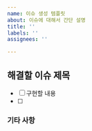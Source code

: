 ```yaml
---
name: 이슈 생성 템플릿
about: 이슈에 대해서 간단 설명
title: ''
labels: ''
assignees: ''

---
```


## 해결할 이슈 제목
- [ ] 구현할 내용
- [ ] 

### 기타 사항

